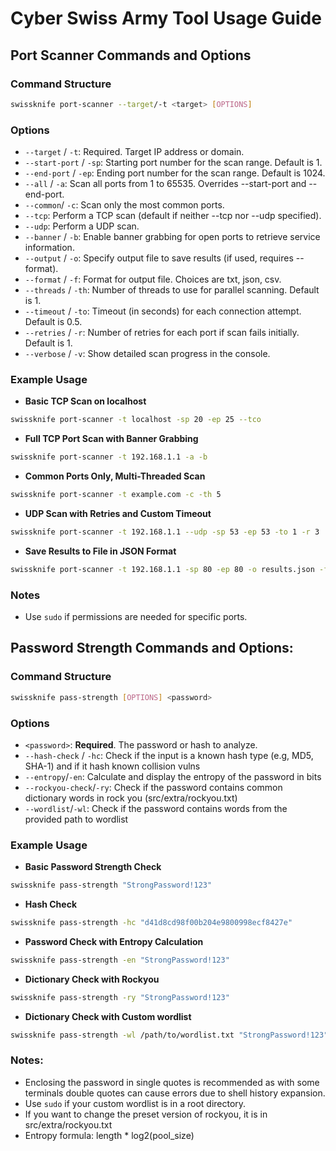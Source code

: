 # Cyber Swiss Army Tool Usage Guide

## Port Scanner Commands and Options

### Command Structure

```bash
swissknife port-scanner --target/-t <target> [OPTIONS]
```

### Options

   - ```--target``` / ```-t```: Required. Target IP address or domain.
   - ```--start-port``` / ```-sp```: Starting port number for the scan range. Default is 1.
   - ```--end-port``` / ```-ep```: Ending port number for the scan range. Default is 1024.
   - ```--all``` / ```-a```: Scan all ports from 1 to 65535. Overrides --start-port and --end-port.
   - ```--common```/ ```-c```: Scan only the most common ports. 
   - ```--tcp```: Perform a TCP scan (default if neither --tcp nor --udp specified). 
   - ```--udp```: Perform a UDP scan. 
   - ```--banner``` / ```-b```: Enable banner grabbing for open ports to retrieve service information.  
   - ```--output``` / ```-o```: Specify output file to save results (if used, requires --format).
   - ```--format``` / ```-f```: Format for output file. Choices are txt, json, csv.
   - ```--threads``` / ```-th```: Number of threads to use for parallel scanning. Default is 1. 
   - ```--timeout``` / ```-to```: Timeout (in seconds) for each connection attempt. Default is 0.5.
   - ```--retries``` / ```-r```: Number of retries for each port if scan fails initially. Default is 1.
   - ```--verbose``` / ```-v```: Show detailed scan progress in the console.

### Example Usage

- **Basic TCP Scan on localhost**
 ```bash
 swissknife port-scanner -t localhost -sp 20 -ep 25 --tco
 ```
- **Full TCP Port Scan with Banner Grabbing**
 ```bash
 swissknife port-scanner -t 192.168.1.1 -a -b
 ```
- **Common Ports Only, Multi-Threaded Scan**
 ```bash
 swissknife port-scanner -t example.com -c -th 5
 ```
- **UDP Scan with Retries and Custom Timeout**
 ```bash
 swissknife port-scanner -t 192.168.1.1 --udp -sp 53 -ep 53 -to 1 -r 3
 ```
- **Save Results to File in JSON Format**
 ```bash
 swissknife port-scanner -t 192.168.1.1 -sp 80 -ep 80 -o results.json -f json
 ```

### Notes
- Use ```sudo``` if permissions are needed for specific ports.


## Password Strength Commands and Options:

### Command Structure
```bash
swissknife pass-strength [OPTIONS] <password>
```

### Options
   - ```<password>```: **Required**. The password or hash to analyze.
   - ```--hash-check``` / ```-hc```: Check if the input is a known hash type (e.g, MD5, SHA-1) and if it hash known collision vulns
   - ```--entropy```/```-en```: Calculate and display the entropy of the password in bits
   - ```--rockyou-check```/```-ry```: Check if the password contains common dictionary words in rock you (src/extra/rockyou.txt)
   - ```--wordlist```/```-wl```: Check if the password contains words from the provided path to wordlist

### Example Usage
- **Basic Password Strength Check**
 ```bash
 swissknife pass-strength "StrongPassword!123"
 ```
- **Hash Check**
 ```bash
 swissknife pass-strength -hc "d41d8cd98f00b204e9800998ecf8427e"
 ```
- **Password Check with Entropy Calculation**
 ```bash
 swissknife pass-strength -en "StrongPassword!123"
 ```
- **Dictionary Check with Rockyou**
 ```bash
 swissknife pass-strength -ry "StrongPassword!123"
 ```
- **Dictionary Check with Custom wordlist**
 ```bash
 swissknife pass-strength -wl /path/to/wordlist.txt "StrongPassword!123"
 ```

### Notes:
- Enclosing the password in single quotes is recommended as with some terminals double quotes can cause errors due to  shell history expansion.
- Use ```sudo``` if your custom wordlist is in a root directory. 
- If you want to change the preset version of rockyou, it is in src/extra/rockyou.txt
- Entropy formula: length * log2(pool_size)
 



